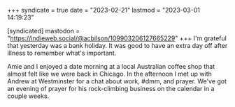 +++
syndicate = true
date = "2023-02-21"
lastmod = "2023-03-01 14:19:23"

[syndicated]
mastodon = "https://indieweb.social/@acbilson/109903206127665229"
+++
I'm grateful that yesterday was a bank holiday. It was good to have an extra day off after illness to remember what's important.

Amie and I enjoyed a date morning at a local Australian coffee shop that almost felt like we were back in Chicago. In the afternoon I met up with Andrew at Westminster for a chat about work, #dmm, and prayer. We've got an evening of prayer for his rock-climbing business on the calendar in a couple weeks.
